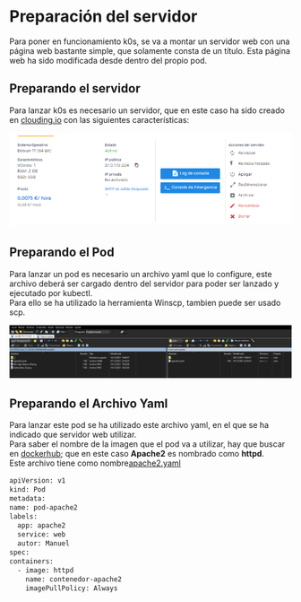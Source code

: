 # Preparación del servidor

Para poner en funcionamiento k0s, se va a montar un servidor web con una página web bastante simple, que solamente consta de un título. Esta página web ha sido modificada desde dentro del propio pod.


## Preparando el servidor

Para lanzar k0s es necesario un servidor, que en este caso ha sido creado en [clouding.io](https://portal.clouding.io/) con las siguientes características:  
 
<center>

![servido-k0s](https://github.com/Mbonillac/k0s/blob/main/imagenes/caract_server.PNG?raw=true)

</center>


 ## Preparando el Pod  

Para lanzar un pod es necesario un archivo yaml que lo configure, este archivo deberá ser cargado dentro del servidor para poder ser lanzado y ejecutado por kubectl.  
Para ello se ha utilizado la herramienta Winscp, tambien puede ser usado scp.  


<center>

![WinSCP-yaml](https://github.com/Mbonillac/k0s/blob/main/imagenes/windscp-yaml.PNG?raw=true)

</center>  


 ## Preparando el Archivo Yaml  

Para lanzar este pod se ha utilizado este archivo yaml, en el que se ha indicado que servidor web utilizar.   
Para saber el nombre de la imagen que el pod va a utilizar, hay que buscar en [dockerhub](https://hub.docker.com/search?type=image); que en este caso __Apache2__ es nombrado como **httpd**.  
Este archivo tiene como nombre[apache2.yaml](https://github.com/Mbonillac/k0s/blob/main/archivos_yaml/apache2.yaml)

 ~~~
 apiVersion: v1
kind: Pod
metadata:
 name: pod-apache2
 labels:
   app: apache2
   service: web
   autor: Manuel
spec:
 containers:
   - image: httpd
     name: contenedor-apache2
     imagePullPolicy: Always
 ~~~